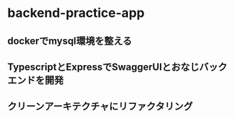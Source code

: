 # backend-practice-app
## dockerでmysql環境を整える
## TypescriptとExpressでSwaggerUIとおなじバックエンドを開発
## クリーンアーキテクチャにリファクタリング
